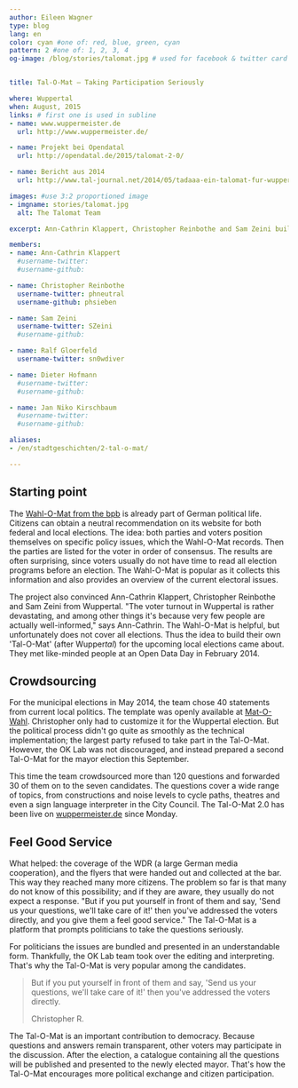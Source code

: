 ```yaml
---
author: Eileen Wagner
type: blog
lang: en
color: cyan #one of: red, blue, green, cyan
pattern: 2 #one of: 1, 2, 3, 4
og-image: /blog/stories/talomat.jpg # used for facebook & twitter card


title: Tal-O-Mat – Taking Participation Seriously

where: Wuppertal
when: August, 2015
links: # first one is used in subline
- name: www.wuppermeister.de
  url: http://www.wuppermeister.de/

- name: Projekt bei Opendatal
  url: http://opendatal.de/2015/talomat-2-0/

- name: Bericht aus 2014
  url: http://www.tal-journal.net/2014/05/tadaaa-ein-talomat-fur-wuppertal.html

images: #use 3:2 proportioned image
- imgname: stories/talomat.jpg
  alt: The Talomat Team

excerpt: Ann-Cathrin Klappert, Christopher Reinbothe and Sam Zeini built a Tal-O-Mat together. It informs people in Wuppertal about local elections. A story about crowdsourcing, flyer questions and a small team that takes citizen participation very seriously.

members:
- name: Ann-Cathrin Klappert
  #username-twitter:
  #username-github:

- name: Christopher Reinbothe
  username-twitter: phneutral
  username-github: phsieben

- name: Sam Zeini
  username-twitter: SZeini
  #username-github:

- name: Ralf Gloerfeld
  username-twitter: sn0wdiver

- name: Dieter Hofmann
  #username-twitter:
  #username-github:

- name: Jan Niko Kirschbaum
  #username-twitter:
  #username-github:

aliases:
- /en/stadtgeschichten/2-tal-o-mat/

---
```


## Starting point

The [Wahl-O-Mat from the bpb](http://www.bpb.de/die-bpb/138852/federal-agency-for-civic-education) is already part of German political life. Citizens can obtain a neutral recommendation on its website for both federal and local elections. The idea: both parties and voters position themselves on specific policy issues, which the Wahl-O-Mat records. Then the parties are listed for the voter in order of consensus. The results are often surprising, since voters usually do not have time to read all election programs before an election. The Wahl-O-Mat is popular as it collects this information and also provides an overview of the current electoral issues.

The project also convinced Ann-Cathrin Klappert, Christopher Reinbothe and Sam Zeini from Wuppertal. "The voter turnout in Wuppertal is rather devastating, and among other things it's because very few people are actually well-informed," says Ann-Cathrin. The Wahl-O-Mat is helpful, but unfortunately does not cover all elections. Thus the idea to build their own 'Tal-O-Mat' (after Wupper*tal*) for the upcoming local elections came about. They met like-minded people at an Open Data Day in February 2014.

## Crowdsourcing

For the municipal elections in May 2014, the team chose 40 statements from current local politics. The template was openly available at [Mat-O-Wahl](http://www.medienvilla.com/index.php?id=125). Christopher only had to customize it for the Wuppertal election. But the political process didn't go quite as smoothly as the technical implementation; the largest party refused to take part in the Tal-O-Mat. However, the OK Lab was not discouraged, and instead prepared a second Tal-O-Mat for the mayor election this September.

This time the team crowdsourced more than 120 questions and forwarded 30 of them on to the seven candidates. The questions cover a wide range of topics, from constructions and noise levels to cycle paths, theatres and even a sign language interpreter in the City Council. The Tal-O-Mat 2.0 has been live on [wuppermeister.de](http://www.wuppermeister.de/) since Monday.

## Feel Good Service

What helped: the coverage of the WDR (a large German media cooperation), and the flyers that were handed out and collected at the bar. This way they reached many more citizens. The problem so far is that many do not know of this possibility; and if they are aware, they usually do not expect a response. "But if you put yourself in front of them and say, 'Send us your questions, we'll take care of it!' then you've addressed the voters directly, and you give them a feel good service." The Tal-O-Mat is a platform that prompts politicians to take the questions seriously.

For politicians the issues are bundled and presented in an understandable form. Thankfully, the OK Lab team took over the editing and interpreting. That's why the Tal-O-Mat is very popular among the candidates.

<blockquote>
  <p>But if you put yourself in front of them and say, 'Send us your questions, we'll take care of it!' then you've addressed the voters directly.</p>
  <footer>Christopher R.</footer>
</blockquote>

The Tal-O-Mat is an important contribution to democracy. Because questions and answers remain transparent, other voters may participate in the discussion. After the election, a catalogue containing all the questions will be published and presented to the newly elected mayor. That's how the Tal-O-Mat encourages more political exchange and citizen participation.
